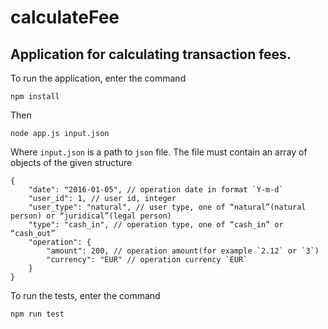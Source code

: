 # calculateFee

## Application for calculating transaction fees.

To run the application, enter the command

```
npm install
```

Then

```
node app.js input.json
```

Where `input.json` is a path to `json` file.
The file must contain an array of objects of the given structure

```
{
    "date": "2016-01-05", // operation date in format `Y-m-d`
    "user_id": 1, // user id, integer
    "user_type": "natural", // user type, one of “natural”(natural person) or “juridical”(legal person)
    "type": "cash_in", // operation type, one of “cash_in” or “cash_out”
    "operation": {
        "amount": 200, // operation amount(for example `2.12` or `3`)
        "currency": "EUR" // operation currency `EUR`
    }
}
```

To run the tests, enter the command

```
npm run test
```
